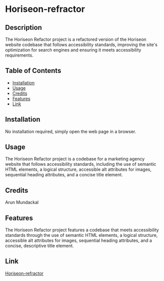 # Horiseon-refractor

## Description

The Horiseon Refactor project is a refactored version of the Horiseon website codebase that follows accessibility standards, improving the site's optimization for search engines and ensuring it meets accessibility requirements.

## Table of Contents

- [Installation](#installation)
- [Usage](#usage)
- [Credits](#credits)
- [Features](#features)
- [Link](#link)

## Installation

No installation required, simply open the web page in a browser.

## Usage

The Horiseon Refactor project is a codebase for a marketing agency website that follows accessibility standards, including the use of semantic HTML elements, a logical structure, accessible alt attributes for images, sequential heading attributes, and a concise title element.

## Credits

Arun Mundackal

## Features

The Horiseon Refactor project features a codebase that meets accessibility standards through the use of semantic HTML elements, a logical structure, accessible alt attributes for images, sequential heading attributes, and a concise, descriptive title element.

## Link
[Horiseon-refractor](https://genjutsyou.github.io/Horiseon-refactor/)
